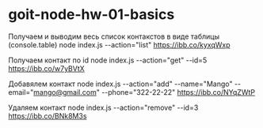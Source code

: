 # goit-node-hw-01-basics


 Получаем и выводим весь список контакстов в виде таблицы (console.table)
node index.js --action="list"
https://ibb.co/kyxqWxp


  Получаем контакт по id
 node index.js --action="get" --id=5
https://ibb.co/w7yBVtX


Добавялем контакт
 node index.js --action="add" --name="Mango" --email="mango@gmail.com" --phone="322-22-22"
https://ibb.co/NYqZWtP



 Удаляем контакт
node index.js --action="remove" --id=3
https://ibb.co/BNk8M3s